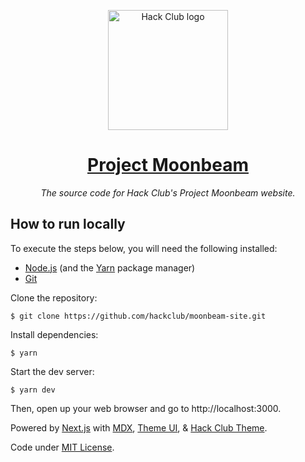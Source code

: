 <p align="center"><img width="192" alt="Hack Club logo" src="https://moonbeam.hackclub.com/moon.png"></p>
<h1 align="center"><a href="https://moonbeam.hackclub.com/">Project Moonbeam</a></h1>
<p align="center"><i>The source code for Hack Club's Project Moonbeam website.</i></p>

## How to run locally

To execute the steps below, you will need the following installed:

- [Node.js](https://nodejs.org/en/) (and the [Yarn](https://yarn.com) package manager)
- [Git](https://git-scm.com/)

Clone the repository:

    $ git clone https://github.com/hackclub/moonbeam-site.git

Install dependencies:

    $ yarn

Start the dev server:

    $ yarn dev

Then, open up your web browser and go to http://localhost:3000.

Powered by [Next.js](https://nextjs.org) with [MDX](https://mdxjs.com), [Theme UI](https://theme-ui.com), & [Hack Club Theme](https://theme.hackclub.com).

Code under [MIT License](LICENSE).
